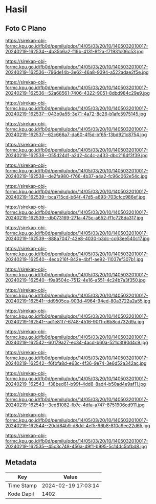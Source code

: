 # Hasil

## Foto C Plano

https://sirekap-obj-formc.kpu.go.id/fb0d/pemilu/pdpr/14/05/03/20/10/1405032010017-20240219-162534--4b35b6a2-f19b-4131-8f2a-f71931c06c53.jpg

https://sirekap-obj-formc.kpu.go.id/fb0d/pemilu/pdpr/14/05/03/20/10/1405032010017-20240219-162536--796de14b-3e62-46a8-9394-a522adae2f5e.jpg

https://sirekap-obj-formc.kpu.go.id/fb0d/pemilu/pdpr/14/05/03/20/10/1405032010017-20240219-162536--52a68561-7406-4322-9051-8dbd984c29e9.jpg

https://sirekap-obj-formc.kpu.go.id/fb0d/pemilu/pdpr/14/05/03/20/10/1405032010017-20240219-162537--043b0a55-3e71-4a72-8c26-b1afc5975145.jpg

https://sirekap-obj-formc.kpu.go.id/fb0d/pemilu/pdpr/14/05/03/20/10/1405032010017-20240219-162537--62c666a7-da60-4f5d-bf65-13bd921c8754.jpg

https://sirekap-obj-formc.kpu.go.id/fb0d/pemilu/pdpr/14/05/03/20/10/1405032010017-20240219-162538--055d24d1-a2d2-4c4c-a433-dbc2164f3f39.jpg

https://sirekap-obj-formc.kpu.go.id/fb0d/pemilu/pdpr/14/05/03/20/10/1405032010017-20240219-162538--de2fa980-f766-4b37-a4a2-fc96c062e54c.jpg

https://sirekap-obj-formc.kpu.go.id/fb0d/pemilu/pdpr/14/05/03/20/10/1405032010017-20240219-162539--bca715cd-b64f-47d5-a693-703cfcc986ef.jpg

https://sirekap-obj-formc.kpu.go.id/fb0d/pemilu/pdpr/14/05/03/20/10/1405032010017-20240219-162539--db073169-271a-475c-a652-ff1c728da317.jpg

https://sirekap-obj-formc.kpu.go.id/fb0d/pemilu/pdpr/14/05/03/20/10/1405032010017-20240219-162539--888a7047-42e8-4030-b3dc-cc63ee540c17.jpg

https://sirekap-obj-formc.kpu.go.id/fb0d/pemilu/pdpr/14/05/03/20/10/1405032010017-20240219-162540--4ecb216f-842e-4bf1-ae92-11037ef307b1.jpg

https://sirekap-obj-formc.kpu.go.id/fb0d/pemilu/pdpr/14/05/03/20/10/1405032010017-20240219-162540--f9a8504c-7512-4e16-a551-4c24b7a3f350.jpg

https://sirekap-obj-formc.kpu.go.id/fb0d/pemilu/pdpr/14/05/03/20/10/1405032010017-20240219-162541--dd9505ca-903d-4964-94ed-80a3722a2a55.jpg

https://sirekap-obj-formc.kpu.go.id/fb0d/pemilu/pdpr/14/05/03/20/10/1405032010017-20240219-162541--ad1e81f7-6748-4516-90f1-d6b8cd732d9a.jpg

https://sirekap-obj-formc.kpu.go.id/fb0d/pemilu/pdpr/14/05/03/20/10/1405032010017-20240219-162542--60179a27-ec34-4acd-b60a-521c3f90d4c9.jpg

https://sirekap-obj-formc.kpu.go.id/fb0d/pemilu/pdpr/14/05/03/20/10/1405032010017-20240219-162542--f6fbfa8d-e63c-4f36-9e74-3e6d52a342ac.jpg

https://sirekap-obj-formc.kpu.go.id/fb0d/pemilu/pdpr/14/05/03/20/10/1405032010017-20240219-162543--f38bed61-b99f-4dd8-8ad4-b50ad4e9af11.jpg

https://sirekap-obj-formc.kpu.go.id/fb0d/pemilu/pdpr/14/05/03/20/10/1405032010017-20240219-162543--3ed81082-fb7c-4dfa-a747-8751906cd911.jpg

https://sirekap-obj-formc.kpu.go.id/fb0d/pemilu/pdpr/14/05/03/20/10/1405032010017-20240219-162544--20dd84b9-d8dd-4ef5-96b8-810c9ee22d65.jpg

https://sirekap-obj-formc.kpu.go.id/fb0d/pemilu/pdpr/14/05/03/20/10/1405032010017-20240219-162535--45c3c748-456a-49f1-b995-5c14dc5bfbd8.jpg


## Metadata

| Key        | Value               |
| ---------- | ------------------- |
| Time Stamp | 2024-02-19 17:03:14 |
| Kode Dapil | 1402                |



